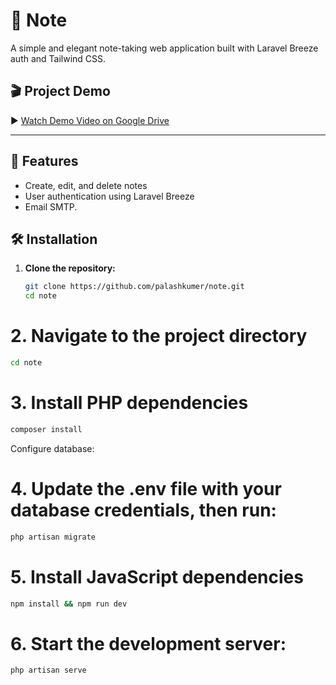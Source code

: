 # 📝 Note

A simple and elegant note-taking web application built with Laravel Breeze auth and Tailwind CSS.

## 🎬 Project Demo

▶️ [Watch Demo Video on Google Drive](https://drive.google.com/file/d/1P-g514JmDtIP8jtQ_3AyzLahdCY_Ssb0/view?usp=sharing)


---

## 🚀 Features

-  Create, edit, and delete notes
-  User authentication using Laravel Breeze
-  Email SMTP.

## 🛠️ Installation

1. **Clone the repository:**

   ```bash
   git clone https://github.com/palashkumer/note.git
   cd note

# 2. Navigate to the project directory
```bash
cd note
```

# 3. Install PHP dependencies
```bash
composer install
```
Configure database:

# 4. Update the .env file with your database credentials, then run:

```bash
php artisan migrate
```

# 5. Install JavaScript dependencies
```bash
npm install && npm run dev
```
# 6. Start the development server:

```bash
php artisan serve
```
